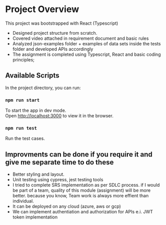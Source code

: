 # Project Overview

This project was bootstrapped with React (Typescript)

- Designed project structure from scratch.
- Covered video attached in requirement document and basic rules
- Analyzed json-examples folder + examples of data sets inside the tests folder and developed APIs accordingly
-	The assignment is completed using Typescript, React and basic coding principles;

## Available Scripts

In the project directory, you can run:

### `npm run start`

To start the app in dev mode.\
Open [http://localhost:3000](http://localhost:3000) to view it in the browser.

### `npm run test`

Run the test cases.

## Improvments can be done if you require it and give me separate time to do these

- Better styling and layout.
- Unit testing using cypress, jest testing tools
- I tried to complete SRS implementation as per SDLC process. if I would be part of a team, quality of this module (assignment) will be more better. because you know, Team work is always more effient than individual.
- It can be deployed on any cloud (azure, aws or gcp)
- We can implement authentiation and authorization for APIs e.i. JWT token implementation
 
